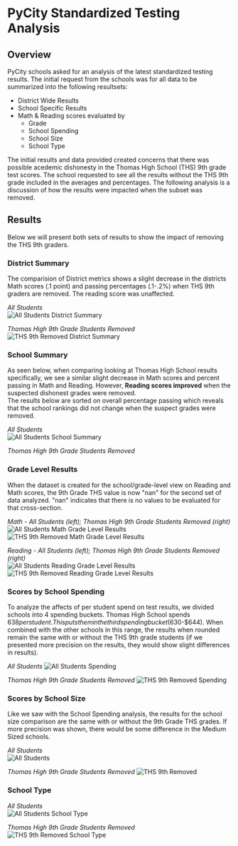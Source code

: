 # PyCity Standardized Testing Analysis

## Overview

PyCity schools asked for an analysis of the latest standardized testing results.  The initial request from the schools was for all data to be summarized into the following resultsets:

* District Wide Results
* School Specific Results
* Math & Reading scores evaluated by
  * Grade
  * School Spending
  * School Size
  * School Type
  
The initial results and data provided created concerns that there was possible acedemic dishonesty in the Thomas High School (THS) 9th grade test scores. The school requested to see all the results without the THS 9th grade included in the averages and percentages. The following analysis is a discussion of how the results were impacted when the subset was removed.

## Results

Below we will present both sets of results to show the impact of removing the THS 9th graders.  

### District Summary

The comparision of District metrics shows a slight decrease in the districts Math scores (.1 point) and passing percentages (.1-.2%) when THS 9th graders are removed.  The reading score was unaffected.

*All Students*     
![All Students District Summary](Resources/district_summary.png)

*Thomas High 9th Grade Students Removed*  
![THS 9th Removed District Summary](Resources/district_summary_THS9_removed.png)

### School Summary

As seen below, when comparing looking at Thomas High School results specifically, we see a similar slight decrease in Math scores and percent passing in Math and Reading. However, **Reading scores improved** when the suspected dishonest grades were removed.    
The results below are sorted on overall percentage passing which reveals that the school rankings did not change when the suspect grades were removed.  

*All Students*     
![All Students School Summary](Resources/school_summary_sorted_overall_passing.png)

*Thomas High 9th Grade Students Removed*  


### Grade Level Results

When the dataset is created for the school/grade-level view on Reading and Math scores, the 9th Grade THS value is now "nan" for the second set of data analyzed.  "nan" indicates that there is no values to be evaluated for that cross-section.

*Math - All Students (left); Thomas High 9th Grade Students Removed (right)*  
![All Students Math Grade Level Results](Resources/school_math_by_grade.png) ![THS 9th Removed Math Grade Level Results](Resources/school_math_by_grade_THS9_removed.png)


*Reading - All Students (left); Thomas High 9th Grade Students Removed (right)*  
![All Students Reading Grade Level Results](Resources/school_reading_by_grade.png) ![THS 9th Removed Reading Grade Level Results](Resources/school_reading_by_grade_THS9_removed.png)

### Scores by School Spending

To analyze the affects of per student spend on test results, we divided schools into 4 spending buckets.  Thomas High School spends $638 per student.  This puts them in the third spending bucket ($630-$644).  When combined with the other schools in this range, the results when rounded remain the same with or without the THS 9th grade students (if we presented more precision on the results, they would show slight differences in results).

*All Students*
![All Students Spending](Resources/spending_ranges.png) 

*Thomas High 9th Grade Students Removed*
![THS 9th Removed Spending](Resources/spending_ranges_THS9_removed.png)

### Scores by School Size

Like we saw with the School Spending analysis, the results for the school size comparison are the same with or without the 9th Grade THS grades.  If more precision was shown, there would be some difference in the Medium Sized schools.  

*All Students*                  
![All Students](Resources/school_size.png) 

*Thomas High 9th Grade Students Removed*
![THS 9th Removed](Resources/school_size_THS9_removed.png)

### School Type

*All Students*                  
![All Students School Type](Resources/school_type.png) 

*Thomas High 9th Grade Students Removed*
![THS 9th Removed School Type](Resources/school_type_THS9_removed.png)

